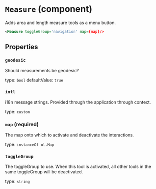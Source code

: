 `Measure` (component)
=====================

Adds area and length measure tools as a menu button.

```xml
<Measure toggleGroup='navigation' map={map}/>
```

Properties
----------

### `geodesic`

Should measurements be geodesic?

type: `bool`
defaultValue: `true`


### `intl`

i18n message strings. Provided through the application through context.

type: `custom`


### `map` (required)

The map onto which to activate and deactivate the interactions.

type: `instanceOf ol.Map`


### `toggleGroup`

The toggleGroup to use. When this tool is activated, all other tools in the same toggleGroup will be deactivated.

type: `string`

